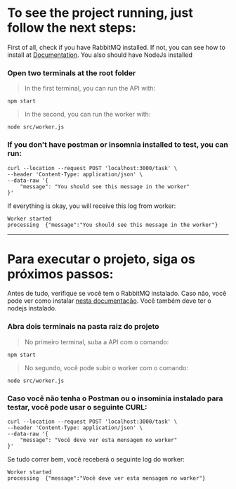 # To see the project running, just follow the next steps:

First of all, check if you have RabbitMQ installed. If not, you can see how to install at [Documentation](https://www.rabbitmq.com/download.html). You also should have NodeJs installed

### Open two terminals at the root folder
> In the first terminal, you can run the API with:
```
npm start
```

> In the second, you can run the worker with:
```
node src/worker.js
```

### If you don't have postman or insomnia installed to test, you can run:

```
curl --location --request POST 'localhost:3000/task' \
--header 'Content-Type: application/json' \
--data-raw '{
    "message": "You should see this message in the worker"
}'
```

If everything is okay, you will receive this log from worker: 

```
Worker started
processing  {"message":"You should see this message in the worker"}
```

-----

# Para executar o projeto, siga os próximos passos:

Antes de tudo, verifique se você tem o RabbitMQ instalado. Caso não, você pode ver como instalar [nesta documentação](https://www.rabbitmq.com/download.html). Você também deve ter o nodejs instalado.

### Abra dois terminais na pasta raiz do projeto
> No primeiro terminal, suba a API com o comando:
```
npm start
```

> No segundo, você pode subir o worker com o comando:
```
node src/worker.js
```

### Caso você não tenha o Postman ou o insominia instalado para testar, você pode usar o seguinte CURL:

```
curl --location --request POST 'localhost:3000/task' \
--header 'Content-Type: application/json' \
--data-raw '{
    "message": "Você deve ver esta mensagem no worker"
}'
```

Se tudo correr bem, você receberá o seguinte log do worker: 

```
Worker started
processing  {"message":"Você deve ver esta mensagem no worker"}
```